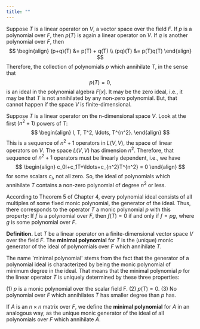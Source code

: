 ```yaml
---
title: ""
---
```

Suppose $T$ is a linear operator on $V$, a vector space over the field $F$. If $p$ is a polynomial over $F$, then $p(T)$ is again a linear operator on $V$. If $q$ is another polynomial over $F$, then
$$
\begin{align}
    (p+q)(T) &= p(T) + q(T) \\
    (pq)(T) &= p(T)q(T)
\end{align}
$$
Therefore, the collection of polynomials $p$ which annihilate $T$, in the sense that $$ p(T) = 0, $$ is an ideal in the polynomial algebra $F[x]$. It may be the zero ideal, i.e., it may be that $T$ is not annihilated by any non-zero polynomial. But, that cannot happen if the space $V$ is finite-dimensional.

Suppose $T$ is a linear operator on the n-dimensional space $V$. Look at the first $(n^2 +1)$ powers of $T$:
$$
\begin{align}
    I, T, T^2, \ldots, T^{n^2}.
\end{align}
$$
    This is a sequence of $n^2 +1$ operators in $L(V,V)$, the space of linear operators on $V$. The space $L(V,V)$ has dimension $n^2$. Therefore, that sequence of $n^2+1$ operators must be linearly dependent, i.e., we have
$$
\begin{align}
    c_0I+c_1T+\ldots+c_{n^2}T^{n^2} = 0
\end{align}
$$
for some scalars $c_i$, not all zero. So, the ideal of polynomials which annihilate $T$ contains a non-zero polynomial of degree $n^2$ or less.

According to Theorem 5 of Chapter 4, every polynomial ideal consists of all multiples of some fixed monic polynomial, the generator of the ideal. Thus, there corresponds to the operator $T$ a monic polynomial $p$ with this property: If $f$ is a polynomial over $F$, then $f(T) = 0$ if and only if $f = pg$, where $g$ is some polynomial over $F$.

**Definition.** Let $T$ be a linear operator on a finite-dimensional vector space $V$ over the field $F$. The **minimal polynomial** for $T$ is the (unique) monic generator of the ideal of polynomials over $F$ which annihilate $T$.

The name 'minimal polynomial' stems from the fact that the generator of a polynomial ideal is characterized by being the monic polynomial of minimum degree in the ideal. That means that the minimal polynomial $p$ for the linear operator $T$ is uniquely determined by these three properties:

(1) $p$ is a monic polynomial over the scalar field F.
(2) $p(T) = 0.$
(3) No polynomial over $F$ which annihilates $T$ has smaller degree than $p$ has.

If $A$ is an $n\times n$ matrix over $F$, we define the **minimal polynomial** for $A$ in an analogous way, as the unique monic generator of the ideal of all polynomials over $F$ which annihilate $A$.
